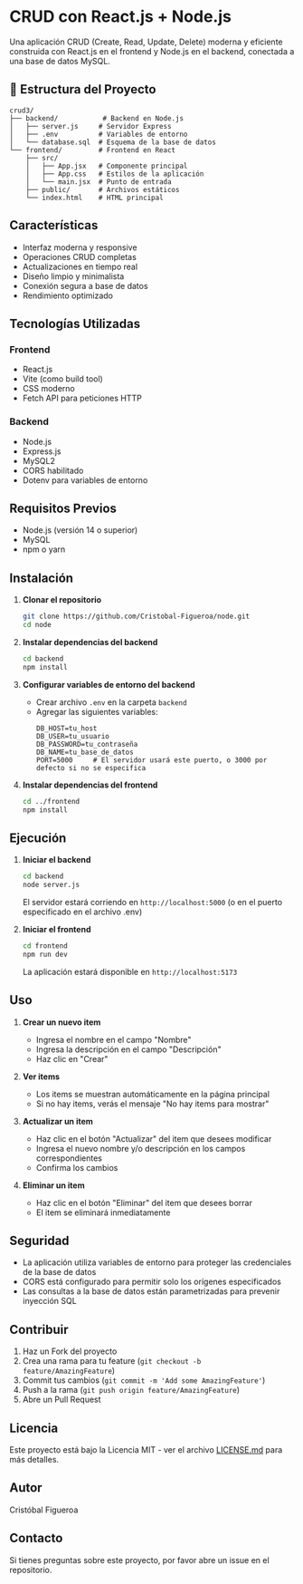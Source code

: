 # CRUD con React.js + Node.js

Una aplicación CRUD (Create, Read, Update, Delete) moderna y eficiente construida con React.js en el frontend y Node.js en el backend, conectada a una base de datos MySQL.

## 📁 Estructura del Proyecto

```
crud3/
├── backend/           # Backend en Node.js
│   ├── server.js     # Servidor Express
│   ├── .env          # Variables de entorno
│   └── database.sql  # Esquema de la base de datos
└── frontend/         # Frontend en React
    ├── src/
    │   ├── App.jsx   # Componente principal
    │   ├── App.css   # Estilos de la aplicación
    │   └── main.jsx  # Punto de entrada
    ├── public/       # Archivos estáticos
    └── index.html    # HTML principal
```

## Características

- Interfaz moderna y responsive
- Operaciones CRUD completas
- Actualizaciones en tiempo real
- Diseño limpio y minimalista
- Conexión segura a base de datos
- Rendimiento optimizado

## Tecnologías Utilizadas

### Frontend
- React.js
- Vite (como build tool)
- CSS moderno
- Fetch API para peticiones HTTP

### Backend
- Node.js
- Express.js
- MySQL2
- CORS habilitado
- Dotenv para variables de entorno

## Requisitos Previos

- Node.js (versión 14 o superior)
- MySQL
- npm o yarn

## Instalación

1. **Clonar el repositorio**
   ```bash
   git clone https://github.com/Cristobal-Figueroa/node.git
   cd node
   ```

2. **Instalar dependencias del backend**
   ```bash
   cd backend
   npm install
   ```

3. **Configurar variables de entorno del backend**
   - Crear archivo `.env` en la carpeta `backend`
   - Agregar las siguientes variables:
     ```
     DB_HOST=tu_host
     DB_USER=tu_usuario
     DB_PASSWORD=tu_contraseña
     DB_NAME=tu_base_de_datos
     PORT=5000     # El servidor usará este puerto, o 3000 por defecto si no se especifica
     ```

4. **Instalar dependencias del frontend**
   ```bash
   cd ../frontend
   npm install
   ```

## Ejecución

1. **Iniciar el backend**
   ```bash
   cd backend
   node server.js
   ```
   El servidor estará corriendo en `http://localhost:5000` (o en el puerto especificado en el archivo .env)

2. **Iniciar el frontend**
   ```bash
   cd frontend
   npm run dev
   ```
   La aplicación estará disponible en `http://localhost:5173`

## Uso

1. **Crear un nuevo item**
   - Ingresa el nombre en el campo "Nombre"
   - Ingresa la descripción en el campo "Descripción"
   - Haz clic en "Crear"

2. **Ver items**
   - Los items se muestran automáticamente en la página principal
   - Si no hay items, verás el mensaje "No hay items para mostrar"

3. **Actualizar un item**
   - Haz clic en el botón "Actualizar" del item que desees modificar
   - Ingresa el nuevo nombre y/o descripción en los campos correspondientes
   - Confirma los cambios

4. **Eliminar un item**
   - Haz clic en el botón "Eliminar" del item que desees borrar
   - El item se eliminará inmediatamente

## Seguridad

- La aplicación utiliza variables de entorno para proteger las credenciales de la base de datos
- CORS está configurado para permitir solo los orígenes especificados
- Las consultas a la base de datos están parametrizadas para prevenir inyección SQL

## Contribuir

1. Haz un Fork del proyecto
2. Crea una rama para tu feature (`git checkout -b feature/AmazingFeature`)
3. Commit tus cambios (`git commit -m 'Add some AmazingFeature'`)
4. Push a la rama (`git push origin feature/AmazingFeature`)
5. Abre un Pull Request

## Licencia

Este proyecto está bajo la Licencia MIT - ver el archivo [LICENSE.md](LICENSE.md) para más detalles.

## Autor

Cristóbal Figueroa

## Contacto

Si tienes preguntas sobre este proyecto, por favor abre un issue en el repositorio.

